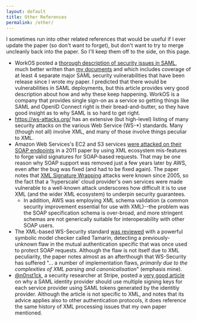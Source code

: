 ```yaml
---
layout: default
title: Other References
permalink: /other/
---
```


I sometimes run into other related references that would be useful if I ever update the
paper (so don't want to forget), but don't want to try to merge uncleanly back into
the paper. So I'll keep them off to the side, on this page.

* WorkOS posted a [thorough description of security issues in SAML](https://workos.com/blog/fun-with-saml-sso-vulnerabilities-and-footguns),
  much better written than [my documents](index.html) and which includes
  coverage of at least 4 separate major SAML security vulnerabilities that have
  been release since I wrote my paper. I predicted that there would be
  vulnerabilities in SAML deployments, but this article provides very good
  description about how and why these keep happening. WorkOS is a company that
  provides single sign-on as a service so getting things like SAML and OpenID
  Connect right is their bread-and-butter, so they have good insight as to why
  SAML is so hard to get right.
* https://ws-attacks.org/ has an extensive (but high-level) listing of many
  security attacks on the various Web Service (WS-\*) standards. Many (though
  not all) involve XML, and many of those involve things peculiar to XML.
* Amazon Web Services's EC2 and S3 services [were attacked on their SOAP
  endpoints](https://www.nds.ruhr-uni-bochum.de/media/nds/veroeffentlichungen/2011/10/22/AmazonSignatureWrapping.pdf)
  in a 2011 paper by using XML ecosystem mis-features to forge valid signatures
  for SOAP-based requests. That may be one reason why SOAP support was removed
  just a few years later by AWS, even after the bug was fixed (and had to be
  fixed again). The paper notes that [XML Signature
  Wrapping](https://www.ws-attacks.org/XML_Signature_Wrapping) attacks were
  known since 2005, so the fact that a 'hyperscale' cloud provider's own
  services were made vulnerable to a well-known attack underscores how
  difficult it is to use XML (and the wider XML ecosystem) to underpin security
  guarantees.
    * In addition, AWS was employing XML schema validation (a common security
      improvement essential for use with XML)--the problem was the SOAP
      specification schema is over-broad, and more stringent schemas are not
      generically suitable for interoperability with other SOAP users.
* The XML-based WS-Security standard [was reviewed](https://eprint.iacr.org/2019/779.pdf) with a powerful
  symbolic model checker called Tamarin, detecting a previously-unknown flaw in
  the mutual authentication specific that was once used to protect SOAP
  requests. Although the flaw is not itself due to XML peculiarity, the paper
  notes almost as an afterthough that WS-Security has suffered "... a number of
  implementation flaws, *primarily due to the complexities of XML parsing and
  canonicalisation*" (emphasis mine).
* [@n0nst1ck](https://twitter.com/n0nst1ck), a security researcher at Stripe,
  posted a [very good
  article](https://www.stackallocated.com/blog/2020/saml-idp-no-shared-keys/)
  on why a SAML identity provider should use multiple signing keys for each
  service provider using SAML tokens generated by the identitiy provider.
  Although the article is not specific to XML, and notes that its advice
  applies also to other authentication protocols, it does reference the same
  history of XML processing issues that my own paper mentioned.
